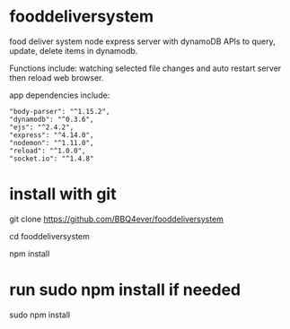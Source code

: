 # fooddeliversystem
food deliver system node express server with dynamoDB APIs to query, update, delete items in dynamodb.

Functions include: watching selected file changes and auto restart server then reload web browser. 

app dependencies include:

    "body-parser": "^1.15.2", 
    "dynamodb": "^0.3.6",
    "ejs": "^2.4.2",
    "express": "^4.14.0",
    "nodemon": "^1.11.0",
    "reload": "^1.0.0",
    "socket.io": "^1.4.8"

# install with git

git clone https://github.com/BBQ4ever/fooddeliversystem

cd fooddeliversystem

npm install 

# run sudo npm install if needed
sudo npm install
